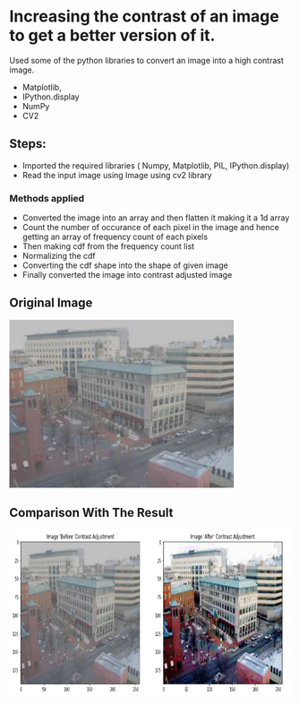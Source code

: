 
# Increasing the contrast of an image to get a better version of it.

Used some of the python libraries to convert an image into a high contrast image.
* Matplotlib,
* IPython.display
* NumPy
* CV2

## Steps:
* Imported the required libraries ( Numpy, Matplotlib, PIL, IPython.display)
* Read the input image using Image using cv2 library

### Methods applied 
* Converted the image into an array and then flatten it making it a 1d array
* Count the number of occurance of each pixel in the image and hence getting an array of frequency count of each pixels
* Then making cdf from the frequency count list 
* Normalizing the cdf
* Converting the cdf shape into the shape of given image
* Finally converted the image into contrast adjusted image


## Original Image
<img src="Images/image.png" height="300px">

## Comparison With The Result 
<img src="Images/Output.png" height="300px">
